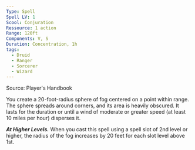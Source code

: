 ```yaml
---
Type: Spell
Spell LV: 1
Scool: Conjuration
Ressource: 1 action
Range: 120ft
Components: V, S
Duration: Concentration, 1h
tags:
  - Druid
  - Ranger
  - Sorcerer
  - Wizard
---
```

Source: Player's Handbook

You create a 20-foot-radius sphere of fog centered on a point within range. The sphere spreads around corners, and its area is heavily obscured. It lasts for the duration or until a wind of moderate or greater speed (at least 10 miles per hour) disperses it.

**_At Higher Levels._** When you cast this spell using a spell slot of 2nd level or higher, the radius of the fog increases by 20 feet for each slot level above 1st.